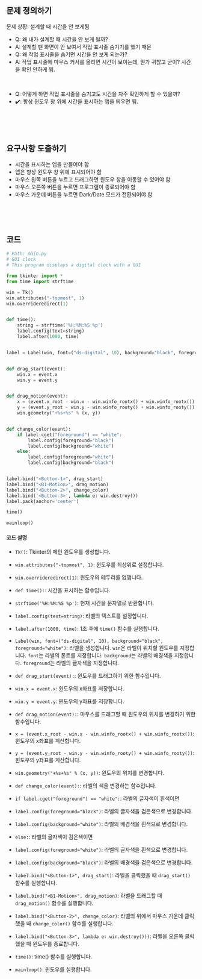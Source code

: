 ## 문제 정의하기


문제 상황: 설계할 때 시간을 안 보게됨 
- Q: 왜 내가 설계할 때 시간을 안 보게 될까?
- A: 설계할 땐 화면이 안 보여서 작업 표시줄 숨기기를 했기 때문
- Q: 왜 작업 표시줄을 숨기면 시간을 안 보게 되는가?
- A: 작업 표시줄에 마우스 커서를 올리면 시간이 보이는데, 뭔가 귀찮고 굳이? 시간을 확인 안하게 됨.

<br/>

- Q: 어떻게 하면 작업 표시줄을 숨기고도 시간을 자주 확인하게 할 수 있을까?
- ✔️: 항상 윈도우 창 위에 시간을 표시하는 앱을 띄우면 됨.



<br/>
<br/>
<br/>

## 요구사항 도출하기
- 시간을 표시하는 앱을 만들어야 함
- 앱은 항상 윈도우 창 위에 표시되어야 함
- 마우스 왼쪽 버튼을 누르고 드래그하면 윈도우 창을 이동할 수 있어야 함
- 마우스 오른쪽 버튼을 누르면 프로그램이 종료되어야 함
- 마우스 가운데 버튼을 누르면 Dark/Date 모드가 전환되어야 함


<br/>
<br/>
<br/>





## 코드


```python
# Path: main.py
# GUI clock
# This program displays a digital clock with a GUI

from tkinter import *
from time import strftime

win = Tk()
win.attributes("-topmost", 1)
win.overrideredirect(1)


def time():
    string = strftime('%H:%M:%S %p')
    label.config(text=string)
    label.after(1000, time)


label = Label(win, font=("ds-digital", 10), background="black", foreground="white")


def drag_start(event):
    win.x = event.x
    win.y = event.y


def drag_motion(event):
    x = (event.x_root - win.x - win.winfo_rootx() + win.winfo_rootx())
    y = (event.y_root - win.y - win.winfo_rooty() + win.winfo_rooty())
    win.geometry("+%s+%s" % (x, y))


def change_color(event):
    if label.cget("foreground") == "white":
        label.config(foreground="black")
        label.config(background="white")
    else:
        label.config(foreground="white")
        label.config(background="black")


label.bind("<Button-1>", drag_start)
label.bind("<B1-Motion>", drag_motion)
label.bind("<Button-2>", change_color)
label.bind('<Button-3>', lambda e: win.destroy())
label.pack(anchor='center')

time()

mainloop()
```

#### 코드 설명

- ``Tk()``: Tkinter의 메인 윈도우를 생성합니다.
- ``win.attributes("-topmost", 1)``: 윈도우를 최상위로 설정합니다.
- ``win.overrideredirect(1)``: 윈도우의 테두리를 없앱니다.

- ``def time():``: 시간을 표시하는 함수입니다.
- ``strftime('%H:%M:%S %p')``: 현재 시간을 문자열로 반환합니다.
- ``label.config(text=string)``: 라벨의 텍스트를 설정합니다.
- ``label.after(1000, time)``: 1초 후에 ``time()`` 함수를 실행합니다.

- ``Label(win, font=("ds-digital", 10), background="black", foreground="white")``: 라벨을 생성합니다. ``win``은 라벨이 위치할 윈도우를 지정합니다. ``font``는 라벨의 폰트를 지정합니다. ``background``는 라벨의 배경색을 지정합니다. ``foreground``는 라벨의 글자색을 지정합니다.

- ``def drag_start(event):``: 윈도우를 드래그하기 위한 함수입니다.
- ``win.x = event.x``: 윈도우의 x좌표를 저장합니다.
- ``win.y = event.y``: 윈도우의 y좌표를 저장합니다.

- ``def drag_motion(event):``: 마우스를 드래그할 때 윈도우의 위치를 변경하기 위한 함수입니다.
- ``x = (event.x_root - win.x - win.winfo_rootx() + win.winfo_rootx())``: 윈도우의 x좌표를 계산합니다.
- ``y = (event.y_root - win.y - win.winfo_rooty() + win.winfo_rooty())``: 윈도우의 y좌표를 계산합니다.
- ``win.geometry("+%s+%s" % (x, y))``: 윈도우의 위치를 변경합니다.

- ``def change_color(event):``: 라벨의 색을 변경하는 함수입니다.
- ``if label.cget("foreground") == "white":``: 라벨의 글자색이 흰색이면
- ``label.config(foreground="black")``: 라벨의 글자색을 검은색으로 변경합니다.
- ``label.config(background="white")``: 라벨의 배경색을 흰색으로 변경합니다.
- ``else:``: 라벨의 글자색이 검은색이면
- ``label.config(foreground="white")``: 라벨의 글자색을 흰색으로 변경합니다.
- ``label.config(background="black")``: 라벨의 배경색을 검은색으로 변경합니다.
- ``label.bind("<Button-1>", drag_start)``: 라벨을 클릭했을 때 ``drag_start()`` 함수를 실행합니다.
- ``label.bind("<B1-Motion>", drag_motion)``: 라벨을 드래그할 때 ``drag_motion()`` 함수를 실행합니다.
- ``label.bind("<Button-2>", change_color)``: 라벨의 위에서 마우스 가운데 클릭했을 때 ``change_color()`` 함수를 실행합니다.
- ``label.bind("<Button-3>", lambda e: win.destroy()))``: 라벨을 오른쪽 클릭했을 때 윈도우를 종료합니다.

- ``time()``: time() 함수를 실행합니다.
- ``mainloop()``: 윈도우를 실행합니다.